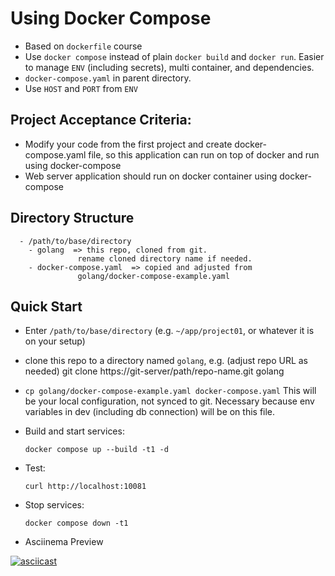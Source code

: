 # Using Docker Compose

- Based on `dockerfile` course
- Use `docker compose` instead of plain `docker build` and `docker run`.
  Easier to manage `ENV` (including secrets), multi container, and 
  dependencies.
- `docker-compose.yaml` in parent directory.
- Use `HOST` and `PORT` from `ENV`

## Project Acceptance Criteria:
- Modify your code from the first project and create docker-compose.yaml file, so this application can run on top of docker and run using docker-compose 
- Web server application should run on docker container using docker-compose


## Directory Structure
      - /path/to/base/directory
        - golang  => this repo, cloned from git.
                   rename cloned directory name if needed.
        - docker-compose.yaml  => copied and adjusted from 
                   golang/docker-compose-example.yaml

## Quick Start
- Enter `/path/to/base/directory` (e.g. `~/app/project01`, or
  whatever it is on your setup)
- clone this repo to a directory named `golang`, e.g. 
  (adjust repo URL as needed)
      git clone https://git-server/path/repo-name.git golang
- `cp golang/docker-compose-example.yaml docker-compose.yaml`
  This will be your local configuration, not synced to git. 
  Necessary because env variables in dev (including db connection)
  will be on this file.
- Build and start services: 

      docker compose up --build -t1 -d
- Test: 

      curl http://localhost:10081
- Stop services: 
      
      docker compose down -t1
- Asciinema Preview

[![asciicast](https://asciinema.org/a/567949.png)](https://asciinema.org/a/567949)